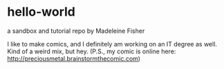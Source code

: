 # hello-world
a sandbox and tutorial repo
by Madeleine Fisher

I like to make comics, and I definitely am working on an IT degree as well. Kind of a weird mix, but hey.
(P.S., my comic is online here: http://preciousmetal.brainstormthecomic.com)
